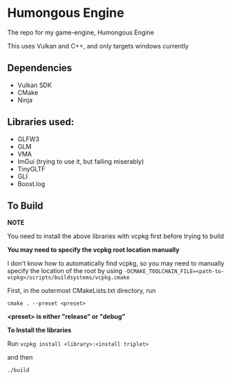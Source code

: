 # **Humongous Engine**

The repo for my game-engine, Humongous Engine

This uses Vulkan and C++, and only targets windows currently


## Dependencies
* Vulkan SDK
* CMake
* Ninja


## Libraries used:
* GLFW3
* GLM
* VMA
* ImGui (trying to use it, but failing miserably)
* TinyGLTF 
* GLI 
* Boost.log


## To Build

**NOTE**

You need to install the above libraries with vcpkg first before trying to build

**You may need to specify the vcpkg root location manually**

I don't know how to automatically find vcpkg, so you may need to manually specify
the location of the root by using `-DCMAKE_TOOLCHAIN_FILE=<path-to-vcpkg>/scripts/buildsystems/vcpkg.cmake`

First, in the outermost CMakeLists.txt directory, run
``` shell
cmake . --preset <preset>
```

**\<preset> is either "release" or "debug"**

**To Install the libraries**

Run `vcpkg install <library>:<install triplet>`

and then
``` shell
./build
```

